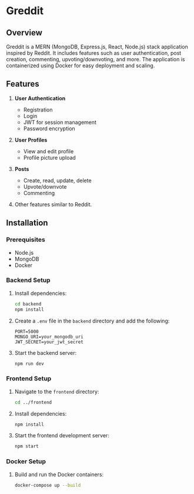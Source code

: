# Greddit

## Overview

Greddit is a MERN (MongoDB, Express.js, React, Node.js) stack application inspired by Reddit. It includes features such as user authentication, post creation, commenting, upvoting/downvoting, and more. The application is containerized using Docker for easy deployment and scaling.

## Features

1. **User Authentication**
    - Registration
    - Login
    - JWT for session management
    - Password encryption

2. **User Profiles**
    - View and edit profile
    - Profile picture upload

3. **Posts**
    - Create, read, update, delete
    - Upvote/downvote
    - Commenting

4. Other features similar to Reddit.

## Installation

### Prerequisites
- Node.js
- MongoDB
- Docker

### Backend Setup

1. Install dependencies:
    ```bash
    cd backend
    npm install
    ```

2. Create a `.env` file in the `backend` directory and add the following:
    ```env
    PORT=5000
    MONGO_URI=your_mongodb_uri
    JWT_SECRET=your_jwt_secret
    ```

3. Start the backend server:
    ```bash
    npm run dev
    ```

### Frontend Setup
1. Navigate to the `frontend` directory:
    ```bash
    cd ../frontend
    ```

2. Install dependencies:
    ```bash
    npm install
    ```

3. Start the frontend development server:
    ```bash
    npm start
    ```

### Docker Setup
1. Build and run the Docker containers:
    ```bash
    docker-compose up --build
    ```

